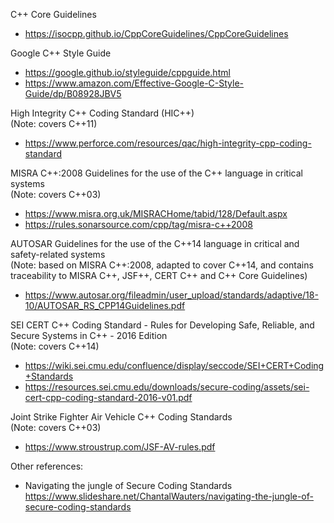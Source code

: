 C++ Core Guidelines
* https://isocpp.github.io/CppCoreGuidelines/CppCoreGuidelines

Google C++ Style Guide
* https://google.github.io/styleguide/cppguide.html
* https://www.amazon.com/Effective-Google-C-Style-Guide/dp/B08928JBV5

High Integrity C++ Coding Standard (HIC++)<br>
(Note: covers C++11)
* https://www.perforce.com/resources/qac/high-integrity-cpp-coding-standard

MISRA C++:2008 Guidelines for the use of the C++ language in critical systems<br>
(Note: covers C++03)
* https://www.misra.org.uk/MISRACHome/tabid/128/Default.aspx
* https://rules.sonarsource.com/cpp/tag/misra-c++2008

AUTOSAR Guidelines for the use of the C++14 language in critical and safety-related systems<br>
(Note: based on MISRA C++:2008, adapted to cover C++14, and contains traceability to MISRA C++, JSF++, CERT C++ and C++ Core Guidelines)
* https://www.autosar.org/fileadmin/user_upload/standards/adaptive/18-10/AUTOSAR_RS_CPP14Guidelines.pdf

SEI CERT C++ Coding Standard - Rules for Developing Safe, Reliable, and Secure Systems in C++ - 2016 Edition<br>
(Note: covers C++14)
* https://wiki.sei.cmu.edu/confluence/display/seccode/SEI+CERT+Coding+Standards
* https://resources.sei.cmu.edu/downloads/secure-coding/assets/sei-cert-cpp-coding-standard-2016-v01.pdf

Joint Strike Fighter Air Vehicle C++ Coding Standards<br>
(Note: covers C++03)
* https://www.stroustrup.com/JSF-AV-rules.pdf

Other references:
* Navigating the jungle of Secure Coding Standards<br>
  https://www.slideshare.net/ChantalWauters/navigating-the-jungle-of-secure-coding-standards
